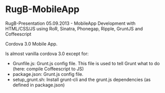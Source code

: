 RugB-MobileApp
==============

RugB-Presentation 05.09.2013 - MobileApp Development with HTML/CSS/JS using RoR, Sinatra, Phonegap, Ripple, GruntJS and Coffeescript

Cordova 3.0 Mobile App.

Is almost vanilla cordova 3.0 except for:

 * Grunfile.js: Grunt.js config file. This file is used to tell Grunt what to do (here: compile Coffeescript to JS)
 * package.json: Grunt.js config file.
 * setup_grunt.sh: Install grunt-cli and the grunt.js dependencies (as defined in package.json)
